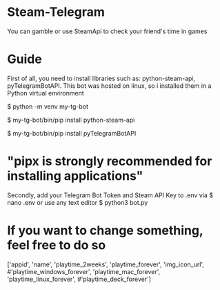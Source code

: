 # Steam-Telegram
You can gamble or use SteamApi to check your friend's time in games

# Guide 
First of all, you need to install libraries such as: python-steam-api, pyTelegramBotAPI.
This bot was hosted on linux, so i installed them in a Python virtual environment

$ python -m venv my-tg-bot

$ my-tg-bot/bin/pip install python-steam-api

$ my-tg-bot/bin/pip install pyTelegramBotAPI

# "pipx is strongly recommended for installing applications"

Secondly, add your Telegram Bot Token and Steam API Key to .env via
$ nano .env
or use any text editor
$ python3 bot.py

# If you want to change something, feel free to do so
['appid', 'name', 'playtime_2weeks', 'playtime_forever', 'img_icon_url', #'playtime_windows_forever', 'playtime_mac_forever', 'playtime_linux_forever', #'playtime_deck_forever']
